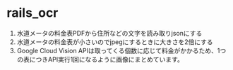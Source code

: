 # rails_ocr

1. 水道メータの料金表PDFから住所などの文字を読み取りjsonにする
2. 水道メータの料金表が小さいのでjpegにするときに大きさを2倍にする
3. Google Cloud Vision APIは取ってくる個数に応じて料金がかかるため、1つの表につきAPI実行1回になるように画像にまとめています。
